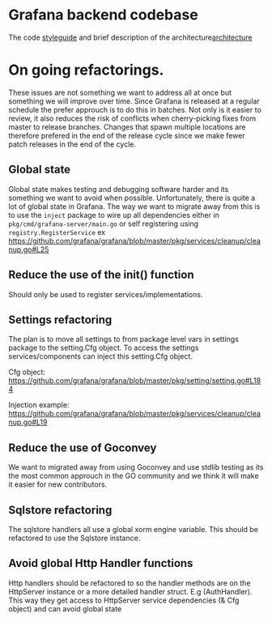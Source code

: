 # Grafana backend codebase

The code [styleguide](STYLEGUIDE.md) and brief description of the architecture[architecture](ARCHITECTURE.md)

# On going refactorings.
These issues are not something we want to address all at once but something we will improve over time. Since Grafana is released at a regular schedule the prefer approuch is to do this in batches. Not only is it easier to review, it also reduces the risk of conflicts when cherry-picking fixes from master to release branches. Changes that spawn multiple locations are therefore prefered in the end of the release cycle since we make fewer patch releases in the end of the cycle. 

## Global state
Global state makes testing and debugging software harder and its something we want to avoid when possible.
Unfortunately, there is quite a lot of global state in Grafana. The way we want to migrate away from this
is to use the `inject` package to wire up all dependencies either in `pkg/cmd/grafana-server/main.go` or
self registering using `registry.RegisterService` ex https://github.com/grafana/grafana/blob/master/pkg/services/cleanup/cleanup.go#L25

## Reduce the use of the init() function
Should only be used to register services/implementations.

## Settings refactoring 
The plan is to move all settings to from package level vars in settings package to the setting.Cfg object. To access the settings services/components can inject this setting.Cfg object. 

Cfg object: 
https://github.com/grafana/grafana/blob/master/pkg/setting/setting.go#L184

Injection example:
https://github.com/grafana/grafana/blob/master/pkg/services/cleanup/cleanup.go#L19

## Reduce the use of Goconvey
We want to migrated away from using Goconvey and use stdlib testing as its the most common approuch in the GO community and we think it will make it easier for new contributors. 

## Sqlstore refactoring
The sqlstore handlers all use a global xorm engine variable. This should be refactored to use the Sqlstore instance. 

## Avoid global Http Handler functions
Http handlers should be refactored to so the handler methods are on the HttpServer instance or a more detailed handler struct. E.g (AuthHandler). This way they get access to HttpServer service dependencies (& Cfg object) and can avoid global state



